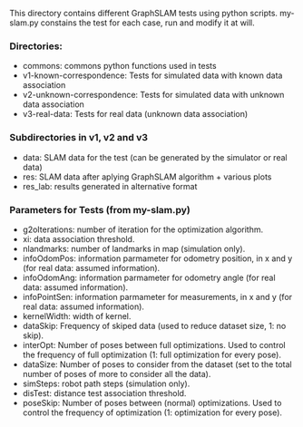 This directory contains different GraphSLAM tests using python scripts. 
my-slam.py constains the test for each case, run and modify it at will.

### Directories:
- commons: commons python functions used in tests
- v1-known-correspondence: Tests for simulated data with known data association
- v2-unknown-correspondence: Tests for simulated data with unknown data association
- v3-real-data: Tests for real data (unknown data association)

### Subdirectories in v1, v2 and v3
- data: SLAM data for the test (can be generated by the simulator or real data)
- res: SLAM data after aplying GraphSLAM algorithm + various plots
- res_lab: results generated in alternative format

### Parameters for Tests (from my-slam.py)
- g2oIterations: number of iteration for the optimization algorithm.
- xi: data association threshold.
- nlandmarks: number of landmarks in map (simulation only).
- infoOdomPos: information parmameter for odometry position, in x and y (for real data: assumed information).
- infoOdomAng: information parmameter for odometry angle (for real data: assumed information).
- infoPointSen: information parmameter for measurements, in x and y (for real data: assumed information).
- kernelWidth: width of kernel.
- dataSkip: Frequency of skiped data (used to reduce dataset size, 1: no skip).
- interOpt: Number of poses between full optimizations. Used to control the frequency of full optimization (1: full optimization for every pose).
- dataSize: Number of poses to consider from the dataset (set to the total number of poses of more to consider all the data).
- simSteps: robot path steps (simulation only).
- disTest: distance test association threshold.
- poseSkip: Number of poses between (normal) optimizations. Used to control the frequency of optimization (1: optimization for every pose).
